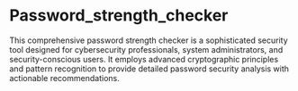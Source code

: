 # Password_strength_checker
This comprehensive password strength checker is a sophisticated security tool designed for cybersecurity professionals, system administrators, and security-conscious users. It employs advanced cryptographic principles and pattern recognition to provide detailed password security analysis with actionable recommendations.
